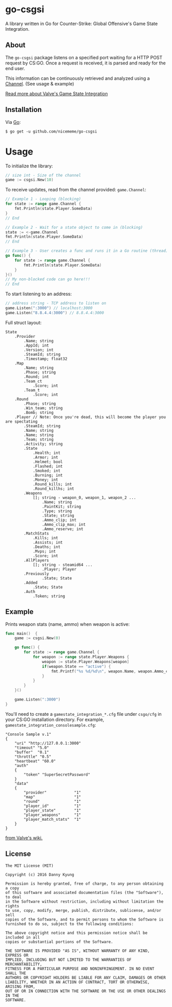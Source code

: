 # go-csgsi

A library written in Go for Counter-Strike: Global Offensive's Game State Integration.

## About

The `go-csgsi` package listens on a specified port waiting for a HTTP POST request by CS:GO. Once a request is received, it is parsed and ready for the end user.

This information can be continuously retrieved and analyzed using a [Channel](https://tour.golang.org/concurrency/2). (See usage & example)

[Read more about Valve's Game State Integration](https://developer.valvesoftware.com/wiki/Counter-Strike:_Global_Offensive_Game_State_Integration)

## Installation

Via [Go](https://golang.org/):

```
$ go get -u github.com/nicememe/go-csgsi
```

# Usage

To initialize the library:
```go
// size int - Size of the channel
game := csgsi.New(10)
```

To receive updates, read from the channel provided: `game.Channel`:

```go
// Example 1 - Looping (blocking)
for state := range game.Channel {
	fmt.Println(state.Player.SomeData)
}
// End

// Example 2 - Wait for a state object to come in (blocking)
state := <-game.Channel
fmt.Println(state.Player.SomeData)
// End

// Example 3 - User creates a func and runs it in a Go routine (thread) (non-blocking)
go func() {
    for state := range game.Channel {
		fmt.Println(state.Player.SomeData)
	}
}()
// My non-blocked code can go here!!!
// End
```

To start listening to an address:
```go
// address string - TCP address to listen on
game.Listen(":3000") // localhost:3000
game.Listen("8.8.4.4:3000") // 8.8.4.4:3000
```

Full struct layout:
```
State
    .Provider
        .Name; string
        .AppId; int
        .Version; int
        .SteamId; string
        .Timestamp; float32
    .Map
        .Name; string
        .Phase; string
        .Round; int
        .Team_ct
            .Score; int
        .Team_t
            .Score; int
    .Round
        .Phase; string
        .Win_team; string
        .Bomb; string
    .Player // Note: Once you're dead, this will become the player you are spectating
        .SteamId; string
        .Name; string
        .Name; string
        .Team; string
        .Activity; string
        .State
            .Health; int
            .Armor; int
            .Helmet; bool
            .Flashed; int
            .Smoked; int
            .Burning; int
            .Money; int
            .Round_kills; int
            .Round_killhs; int
        .Weapons
            []; string - weapon_0, weapon_1, weapon_2 ...
                .Name; string
                .PaintKit; string
                .Type; string
                .State; string
                .Ammo_clip; int
                .Ammo_clip_max; int
                .Ammo_reserve; int
        .MatchStats
            .Kills; int
            .Assists; int
            .Deaths; int
            .Mvps; int
            .Score; int
        .AllPlayers
            []; string - steamid64 ...
                .Player; Player
        .Previously
                .State; State
        .Added
            .State; State
        .Auth
            .Token; string
```
## Example

Prints weapon stats (name, ammo) when weapon is active:
```go
func main()  {
	game := csgsi.New(0)

    go func() {
		for state := range game.Channel {
			for weapon := range state.Player.Weapons {
				weapon := state.Player.Weapons[weapon]
				if(weapon.State == "active") {
					fmt.Printf("%s %d/%d\n", weapon.Name, weapon.Ammo_clip, weapon.Ammo_reserve) // => weapon_glock 20/120
				}
			}
		}
	}()

	game.Listen(":3000")
}
```

You'll need to create a `gamestate_integration_*.cfg` file under `csgo/cfg` in your CS:GO installation directory. For example, `gamestate_integration_consolesample.cfg`:

```
"Console Sample v.1"
{
    "uri" "http://127.0.0.1:3000"
    "timeout" "5.0"
    "buffer"  "0.1"
    "throttle" "0.5"
    "heartbeat" "60.0"
    "auth"
    {
        "token" "SuperSecretPassword"
    }
    "data"
    {
        "provider"            "1"
        "map"                 "1"
        "round"               "1"
        "player_id"           "1"
        "player_state"        "1"
        "player_weapons"      "1"
        "player_match_stats"  "1"
    }
}
```

[from Valve's wiki.](https://developer.valvesoftware.com/wiki/Counter-Strike:_Global_Offensive_Game_State_Integration)

## License

```
The MIT License (MIT)

Copyright (c) 2016 Danny Kyung

Permission is hereby granted, free of charge, to any person obtaining a copy
of this software and associated documentation files (the "Software"), to deal
in the Software without restriction, including without limitation the rights
to use, copy, modify, merge, publish, distribute, sublicense, and/or sell
copies of the Software, and to permit persons to whom the Software is
furnished to do so, subject to the following conditions:

The above copyright notice and this permission notice shall be included in all
copies or substantial portions of the Software.

THE SOFTWARE IS PROVIDED "AS IS", WITHOUT WARRANTY OF ANY KIND, EXPRESS OR
IMPLIED, INCLUDING BUT NOT LIMITED TO THE WARRANTIES OF MERCHANTABILITY,
FITNESS FOR A PARTICULAR PURPOSE AND NONINFRINGEMENT. IN NO EVENT SHALL THE
AUTHORS OR COPYRIGHT HOLDERS BE LIABLE FOR ANY CLAIM, DAMAGES OR OTHER
LIABILITY, WHETHER IN AN ACTION OF CONTRACT, TORT OR OTHERWISE, ARISING FROM,
OUT OF OR IN CONNECTION WITH THE SOFTWARE OR THE USE OR OTHER DEALINGS IN THE
SOFTWARE.
```
